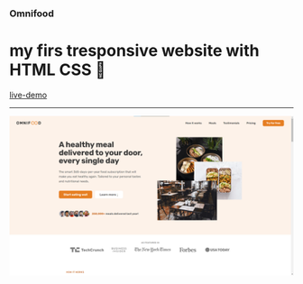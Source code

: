 ### Omnifood 

# my firs tresponsive website with **HTML** **CSS** 💙


[live-demo](https://omnifood-ahmed-m.netlify.app/)

---

![](img/readme-img.png "")



